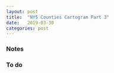 ```yaml
---
layout: post
title:  "NYS Counties Cartogram Part 3"
date:   2019-03-30
categories: post
---
```


<div id="counties" style="position:relative;" >
</div>

<script src="https://d3js.org/d3.v5.min.js"></script>
<script src="https://d3js.org/d3-selection-multi.v1.min.js"></script>

<script src="/sketches/carto/counties.js"></script>

### Notes

### To do
